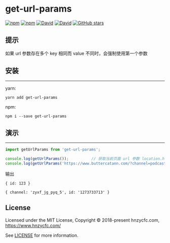 # get-url-params
[![npm](https://img.shields.io/npm/v/get-url-params.svg?style=flat-square)](https://www.npmjs.com/package/get-url-params)
[![npm](https://img.shields.io/npm/dm/get-url-params.svg?style=flat-square)](https://www.npmjs.com/package/get-url-params)
[![David](https://img.shields.io/david/hnzycfcfed/get-url-params.svg?style=flat-square)](https://www.npmjs.com/package/get-url-params)
[![David](https://img.shields.io/david/dev/hnzycfcfed/get-url-params.svg?style=flat-square)](https://www.npmjs.com/package/get-url-params)
[![GitHub stars](https://img.shields.io/github/stars/hnzycfcfed/get-url-params.svg?style=flat-square)](https://github.com/hnzycfcfed/get-url-params/stargazers)

## 提示
如果 url 参数存在多个 key 相同而 value 不同时，会强制使用第一个参数

## 安装
---
yarn:
```
yarn add get-url-params
```
npm:
```
npm i --save get-url-params
```

## 演示
---
```javascript
import getUrlParams from 'get-url-params';

console.log(getUrlParams());          // 获取当前页面 url 参数 location.href = 'https://www.buttercatann.com/?id=123'
console.log(getUrlParams('https://www.buttercatann.com/?channel=podcast&id=1273733713'));      // 获取 url 字符串参数

```

输出
```
{ id: 123 }

{ channel: 'zyxf_jg_pyq_5', id: '1273733713' }
```

## License

Licensed under the MIT License, Copyright © 2018-present hnzycfc.com, https://www.hnzycfc.com/

See [LICENSE](./LICENSE) for more information.
